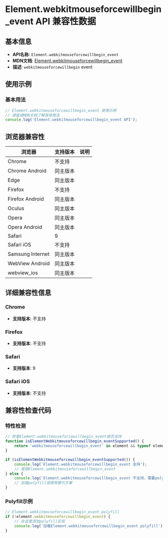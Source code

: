 # Element.webkitmouseforcewillbegin_event API 兼容性数据

## 基本信息

- **API名称**: `Element.webkitmouseforcewillbegin_event`
- **MDN文档**: [Element.webkitmouseforcewillbegin_event](https://developer.mozilla.org/docs/Web/API/Element/webkitmouseforcewillbegin_event)
- **描述**: `webkitmouseforcewillbegin` event

## 使用示例

### 基本用法

```javascript
// Element.webkitmouseforcewillbegin_event 使用示例
// 请查阅MDN文档了解具体用法
console.log('Element.webkitmouseforcewillbegin_event API');
```

## 浏览器兼容性

| 浏览器 | 支持版本 | 说明 |
|--------|----------|------|
| Chrome | 不支持 |  |
| Chrome Android | 同主版本 |  |
| Edge | 同主版本 |  |
| Firefox | 不支持 |  |
| Firefox Android | 同主版本 |  |
| Oculus | 同主版本 |  |
| Opera | 同主版本 |  |
| Opera Android | 同主版本 |  |
| Safari | 9 |  |
| Safari iOS | 不支持 |  |
| Samsung Internet | 同主版本 |  |
| WebView Android | 同主版本 |  |
| webview_ios | 同主版本 |  |

## 详细兼容性信息

### Chrome

- **支持版本**: 不支持

### Firefox

- **支持版本**: 不支持

### Safari

- **支持版本**: 9

### Safari iOS

- **支持版本**: 不支持

## 兼容性检查代码

### 特性检测

```javascript
// 检查Element.webkitmouseforcewillbegin_event是否支持
function isElementWebkitmouseforcewillbegin_eventSupported() {
    return 'webkitmouseforcewillbegin_event' in element && typeof element.webkitmouseforcewillbegin_event === 'function';
}

if (isElementWebkitmouseforcewillbegin_eventSupported()) {
    console.log('Element.webkitmouseforcewillbegin_event 支持');
    // 使用Element.webkitmouseforcewillbegin_event
} else {
    console.log('Element.webkitmouseforcewillbegin_event 不支持，需要polyfill');
    // 加载polyfill或使用替代方案
}
```

### Polyfill示例

```javascript
// Element.webkitmouseforcewillbegin_event polyfill
if (!element.webkitmouseforcewillbegin_event) {
    // 在这里添加polyfill实现
    console.log('加载Element.webkitmouseforcewillbegin_event polyfill');
}
```

